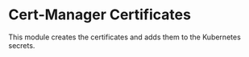 # Cert-Manager Certificates

This module creates the certificates and adds them to the Kubernetes secrets.